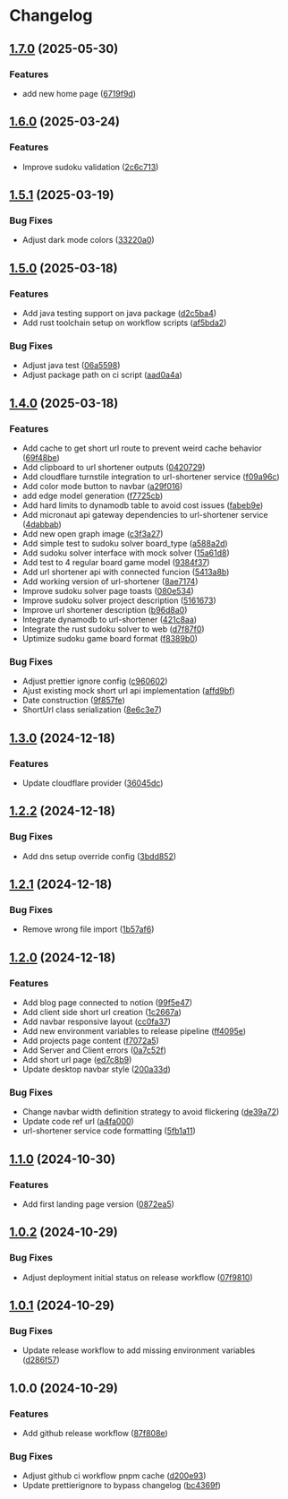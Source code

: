 # Changelog

## [1.7.0](https://github.com/worgho2/worgho2/compare/v1.6.0...v1.7.0) (2025-05-30)


### Features

* add new home page ([6719f9d](https://github.com/worgho2/worgho2/commit/6719f9d8a47882693a0dd2e8e7b2e09294226966))

## [1.6.0](https://github.com/worgho2/worgho2/compare/v1.5.1...v1.6.0) (2025-03-24)


### Features

* Improve sudoku validation ([2c6c713](https://github.com/worgho2/worgho2/commit/2c6c71392b9c8e2f4b02c110441491c463d16012))

## [1.5.1](https://github.com/worgho2/worgho2/compare/v1.5.0...v1.5.1) (2025-03-19)


### Bug Fixes

* Adjust dark mode colors ([33220a0](https://github.com/worgho2/worgho2/commit/33220a01aa59c4f3a2e19e703e5dda71d77a46fc))

## [1.5.0](https://github.com/worgho2/worgho2/compare/v1.4.0...v1.5.0) (2025-03-18)


### Features

* Add java testing support on java package ([d2c5ba4](https://github.com/worgho2/worgho2/commit/d2c5ba429c60300bfbed70d6124f49d2e61a50a3))
* Add rust toolchain setup on workflow scripts ([af5bda2](https://github.com/worgho2/worgho2/commit/af5bda20e7609aaaab278be5a42e160daccb9788))


### Bug Fixes

* Adjust java test ([06a5598](https://github.com/worgho2/worgho2/commit/06a55984f5650ab43afa9262c3f6f06863fa7c4e))
* Adjust package path on ci script ([aad0a4a](https://github.com/worgho2/worgho2/commit/aad0a4af2b26bd69a145c33ec15d2aa95b946f3c))

## [1.4.0](https://github.com/worgho2/worgho2/compare/v1.3.0...v1.4.0) (2025-03-18)


### Features

* Add cache to get short url route to prevent weird cache behavior ([69f48be](https://github.com/worgho2/worgho2/commit/69f48bee05f8441a0067bf1d30c249b774389b30))
* Add clipboard to url shortener outputs ([0420729](https://github.com/worgho2/worgho2/commit/0420729c018e252cd2daad6be7531959face9f8a))
* Add cloudflare turnstile integration to url-shortener service ([f09a96c](https://github.com/worgho2/worgho2/commit/f09a96ceb3ecd10026cb28773d2a842e8b28a591))
* Add color mode button to navbar ([a29f016](https://github.com/worgho2/worgho2/commit/a29f0164f2c48654bb9c3475c931810883d98391))
* add edge model generation ([f7725cb](https://github.com/worgho2/worgho2/commit/f7725cb36df1ca0de325658970adbd5428e88a02))
* Add hard limits to dynamodb table to avoid cost issues ([fabeb9e](https://github.com/worgho2/worgho2/commit/fabeb9e610c2cefc16978a99f781d94fd0cf4b14))
* Add micronaut api gateway dependencies to url-shortener service ([4dabbab](https://github.com/worgho2/worgho2/commit/4dabbab2c19773ae0115a62da4681cfb7e746765))
* Add new open graph image ([c3f3a27](https://github.com/worgho2/worgho2/commit/c3f3a27d50d95fc5f779aa6c65a4ac8b316ccaab))
* Add simple test to sudoku solver board_type ([a588a2d](https://github.com/worgho2/worgho2/commit/a588a2d4391547ce97a61b71cee3860bc0474f13))
* Add sudoku solver interface with mock solver ([15a61d8](https://github.com/worgho2/worgho2/commit/15a61d8b4722bced8df1b808736239ba639e1729))
* Add test to 4 regular board game model ([9384f37](https://github.com/worgho2/worgho2/commit/9384f372afaafc2b5ada134e795209f72218473e))
* Add url shortener api with connected funcion ([5413a8b](https://github.com/worgho2/worgho2/commit/5413a8b0f478311c5ff656bab601fdb164dfc6ef))
* Add working version of url-shortener ([8ae7174](https://github.com/worgho2/worgho2/commit/8ae7174e29a8eb274889201b452fbe8e5d169bc0))
* Improve sudoku solver page toasts ([080e534](https://github.com/worgho2/worgho2/commit/080e534c59be25d134e7e17eab0260953697d652))
* Improve sudoku solver project description ([5161673](https://github.com/worgho2/worgho2/commit/51616734495626dd79783d9cfceb3a87f618efba))
* Improve url shortener description ([b96d8a0](https://github.com/worgho2/worgho2/commit/b96d8a023d432a5e3474d153e3fe3890ed8ca56d))
* Integrate dynamodb to url-shortener ([421c8aa](https://github.com/worgho2/worgho2/commit/421c8aa2e3fa2db3b9950389e91031dafe34a272))
* Integrate the rust sudoku solver to web ([d7f87f0](https://github.com/worgho2/worgho2/commit/d7f87f0af435bc572dce79f046359298af88ffdf))
* Uptimize sudoku game board format ([f8389b0](https://github.com/worgho2/worgho2/commit/f8389b0a4290a163288f7066e095f3bf5a570c10))


### Bug Fixes

* Adjust prettier ignore config ([c960602](https://github.com/worgho2/worgho2/commit/c960602af2c07289c07d57f7a40ccfeaf3a703b1))
* Ajust existing mock short url api implementation ([affd9bf](https://github.com/worgho2/worgho2/commit/affd9bf8e2eaee482314e3a6cddbebd45de1dcb1))
* Date construction ([9f857fe](https://github.com/worgho2/worgho2/commit/9f857fe85c5dec6c835ced17afc9b72bf08ab181))
* ShortUrl class serialization ([8e6c3e7](https://github.com/worgho2/worgho2/commit/8e6c3e73f7ed750704e5c24dfa71b670a881c4c3))

## [1.3.0](https://github.com/worgho2/worgho2/compare/v1.2.2...v1.3.0) (2024-12-18)


### Features

* Update cloudflare provider ([36045dc](https://github.com/worgho2/worgho2/commit/36045dcf7d499fac282443fff62c55851e34497d))

## [1.2.2](https://github.com/worgho2/worgho2/compare/v1.2.1...v1.2.2) (2024-12-18)


### Bug Fixes

* Add dns setup override config ([3bdd852](https://github.com/worgho2/worgho2/commit/3bdd852ef1bd7bebb7db3981d01d8e628ba09ebd))

## [1.2.1](https://github.com/worgho2/worgho2/compare/v1.2.0...v1.2.1) (2024-12-18)


### Bug Fixes

* Remove wrong file import ([1b57af6](https://github.com/worgho2/worgho2/commit/1b57af670bab197621441ece23151329c709eaf3))

## [1.2.0](https://github.com/worgho2/worgho2/compare/v1.1.0...v1.2.0) (2024-12-18)


### Features

* Add blog page connected to notion ([99f5e47](https://github.com/worgho2/worgho2/commit/99f5e475bbada624a09a4f151dcdba4bf56eff7f))
* Add client side short url creation ([1c2667a](https://github.com/worgho2/worgho2/commit/1c2667a093ebb9450e8f30c29a17b247b76e9ccd))
* Add navbar responsive layout ([cc0fa37](https://github.com/worgho2/worgho2/commit/cc0fa37033415d6a3d94aacd351429774fbf6d81))
* Add new environment variables to release pipeline ([ff4095e](https://github.com/worgho2/worgho2/commit/ff4095ede691f33ff40e8642a01939f8c2e0cfaf))
* Add projects page content ([f7072a5](https://github.com/worgho2/worgho2/commit/f7072a5f05392b34cb44857dc7f4065a0e96a695))
* Add Server and Client errors ([0a7c52f](https://github.com/worgho2/worgho2/commit/0a7c52fe31b7073094163cc8cac9ec7a27911772))
* Add short url page ([ed7c8b9](https://github.com/worgho2/worgho2/commit/ed7c8b94f5028471e5e847f8ef130bc5e140a6f6))
* Update desktop navbar style ([200a33d](https://github.com/worgho2/worgho2/commit/200a33d260c3b7567463a5dea3cc82b4b3084bb1))


### Bug Fixes

* Change navbar width definition strategy to avoid flickering ([de39a72](https://github.com/worgho2/worgho2/commit/de39a72397f8f95878335a0675112b252deb911e))
* Update code ref url ([a4fa000](https://github.com/worgho2/worgho2/commit/a4fa0008bca7179273f50a55c8a9ef64a880385c))
* url-shortener service code formatting ([5fb1a11](https://github.com/worgho2/worgho2/commit/5fb1a11da0fee9a9881c085255b216feb6a00c93))

## [1.1.0](https://github.com/worgho2/worgho2/compare/v1.0.2...v1.1.0) (2024-10-30)


### Features

* Add first landing page version ([0872ea5](https://github.com/worgho2/worgho2/commit/0872ea58d4f18541cb5ad3374e1c398666a099a9))

## [1.0.2](https://github.com/worgho2/worgho2/compare/v1.0.1...v1.0.2) (2024-10-29)


### Bug Fixes

* Adjust deployment initial status on release workflow ([07f9810](https://github.com/worgho2/worgho2/commit/07f981002bc733d82628b41a53820ed1c35ad74a))

## [1.0.1](https://github.com/worgho2/worgho2/compare/v1.0.0...v1.0.1) (2024-10-29)


### Bug Fixes

* Update release workflow to add missing environment variables ([d286f57](https://github.com/worgho2/worgho2/commit/d286f57eed8757ffe8dd606dfeff7a164bd1f6f8))

## 1.0.0 (2024-10-29)


### Features

* Add github release workflow ([87f808e](https://github.com/worgho2/worgho2/commit/87f808ee09075d778805c05e5c63f4e58f482e26))


### Bug Fixes

* Adjust github ci workflow pnpm cache ([d200e93](https://github.com/worgho2/worgho2/commit/d200e9395b97037eb516e8698bf6b16eb41e9f97))
* Update prettierignore to bypass changelog ([bc4369f](https://github.com/worgho2/worgho2/commit/bc4369fbd3aa61c825dc04d04f462530279017fc))
